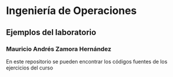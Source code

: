 # Ingeniería de Operaciones

## Ejemplos del laboratorio

### Mauricio Andrés Zamora Hernández

En este repositorio se pueden encontrar los códigos fuentes de los ejercicios del curso
